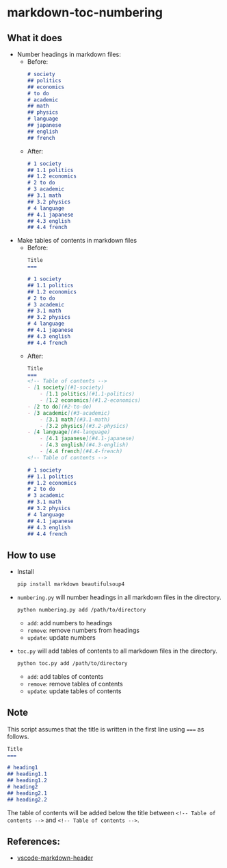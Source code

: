# markdown-toc-numbering

## What it does
- Number headings in markdown files:
    - Before:
        ```markdown
        # society
        ## politics
        ## economics
        # to do
        # academic
        ## math
        ## physics
        # language
        ## japanese
        ## english
        ## french
        ```
    - After:
        ```markdown
        # 1 society
        ## 1.1 politics
        ## 1.2 economics
        # 2 to do
        # 3 academic
        ## 3.1 math
        ## 3.2 physics
        # 4 language
        ## 4.1 japanese
        ## 4.3 english
        ## 4.4 french
        ```
- Make tables of contents in markdown files
    - Before:
        ```markdown
        Title
        ===

        # 1 society
        ## 1.1 politics
        ## 1.2 economics
        # 2 to do
        # 3 academic
        ## 3.1 math
        ## 3.2 physics
        # 4 language
        ## 4.1 japanese
        ## 4.3 english
        ## 4.4 french
        ```
    - After:
        ```markdown
        Title
        ===
        <!-- Table of contents -->
        - [1 society](#1-society)
            - [1.1 politics](#1.1-politics)
            - [1.2 economics](#1.2-economics)
        - [2 to do](#2-to-do)
        - [3 academic](#3-academic)
            - [3.1 math](#3.1-math)
            - [3.2 physics](#3.2-physics)
        - [4 language](#4-language)
            - [4.1 japanese](#4.1-japanese)
            - [4.3 english](#4.3-english)
            - [4.4 french](#4.4-french)
        <!-- Table of contents -->

        # 1 society
        ## 1.1 politics
        ## 1.2 economics
        # 2 to do
        # 3 academic
        ## 3.1 math
        ## 3.2 physics
        # 4 language
        ## 4.1 japanese
        ## 4.3 english
        ## 4.4 french
        ```

## How to use
- Install
    ```bash
    pip install markdown beautifulsoup4
    ```
- `numbering.py` will number headings in all markdown files in the directory.
    ```bash
    python numbering.py add /path/to/directory
    ```
    - `add`: add numbers to headings
    - `remove`: remove numbers from headings
    - `update`: update numbers

- `toc.py` will add tables of contents to all markdown files in the directory.
    ```bash
    python toc.py add /path/to/directory
    ```
    - `add`: add tables of contents
    - `remove`: remove tables of contents
    - `update`: update tables of contents

## Note
This script assumes that the title is written in the first line using `===` as follows.
```markdown
Title
===

# heading1
## heading1.1
## heading1.2
# heading2
## heading2.1
## heading2.2
```


The table of contents will be added below the title between `<!-- Table of contents -->` and `<!-- Table of contents -->`.

## References:
- [vscode-markdown-header](https://github.com/panchaoxin/vscode-markdown-header/tree/master)